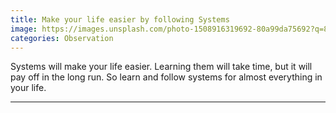 ```yaml
---
title: Make your life easier by following Systems
image: https://images.unsplash.com/photo-1508916319692-80a99da75692?q=80&w=2036&auto=format&fit=crop&ixlib=rb-4.0.3&ixid=M3wxMjA3fDB8MHxwaG90by1wYWdlfHx8fGVufDB8fHx8fA%3D%3D
categories: Observation
---
```

Systems will make your life easier. Learning them will take time, but it will pay off in the long run. So learn and follow systems for almost everything in your life.

---
